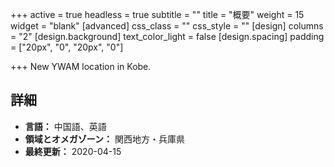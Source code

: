 +++
active = true
headless = true
subtitle = ""
title = "概要"
weight = 15
widget = "blank"
[advanced]
css_class = ""
css_style = ""
[design]
columns = "2"
[design.background]
text_color_light = false
[design.spacing]
padding = ["20px", "0", "20px", "0"]

+++
New YWAM location in Kobe.

## 詳細

* **言語：** 中国語、英語
* **領域とオメガゾーン：** 関西地方・兵庫県
* **最終更新：** 2020-04-15
